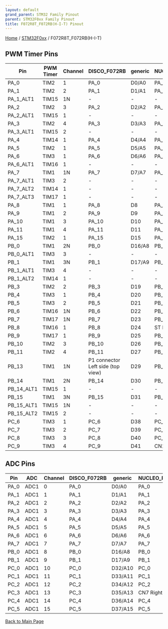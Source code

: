 ```yaml
---
layout: default
grand_parent: STM32 Family Pinout
parent: STM32F0xx Family Pinout
title: F072R8T_F072RB(H-I-T) Pinout
---
```


[Home](../../index.md) / [STM32F0xx](../index.md) / F072R8T_F072RB(H-I-T)

## PWM Timer Pins

| Pin | PWM Timer | Channel | DISCO_F072RB | generic | NUCLEO_F072RB | PYBSTICK26_DUINO |
| --- | --- | --- | --- | --- | --- | --- |
| PA_0 | TIM2 | 1 | PA_0 | D0/A0 | PA_0 | PA_0 |
| PA_1 | TIM2 | 2 | PA_1 | D1/A1 | PA_1 | - |
| PA_1_ALT1 | TIM15 | 1N | - | - | - | - |
| PA_2 | TIM2 | 3 | PA_2 | D2/A2 | PA_2 | PA_2 |
| PA_2_ALT1 | TIM15 | 1 | - | - | - | - |
| PA_3 | TIM2 | 4 | PA_3 | D3/A3 | PA_3 | PA_3 |
| PA_3_ALT1 | TIM15 | 2 | - | - | - | - |
| PA_4 | TIM14 | 1 | PA_4 | D4/A4 | PA_4 | PA_4 |
| PA_5 | TIM2 | 1 | PA_5 | D5/A5 | PA_5 | PA_5 |
| PA_6 | TIM3 | 1 | PA_6 | D6/A6 | PA_6 | - |
| PA_6_ALT1 | TIM16 | 1 | - | - | - | - |
| PA_7 | TIM1 | 1N | PA_7 | D7/A7 | PA_7 | PA_7 |
| PA_7_ALT1 | TIM3 | 2 | - | - | - | - |
| PA_7_ALT2 | TIM14 | 1 | - | - | - | - |
| PA_7_ALT3 | TIM17 | 1 | - | - | - | - |
| PA_8 | TIM1 | 1 | PA_8 | D8 | PA_8 | - |
| PA_9 | TIM1 | 2 | PA_9 | D9 | PA_9 | - |
| PA_10 | TIM1 | 3 | PA_10 | D10 | PA_10 | PA_10 |
| PA_11 | TIM1 | 4 | PA_11 | D11 | PA_11 | PA_11 |
| PA_15 | TIM2 | 1 | PA_15 | D15 | PA_15 | PA_15 |
| PB_0 | TIM1 | 2N | PB_0 | D16/A8 | PB_0 | PB_0 |
| PB_0_ALT1 | TIM3 | 3 | - | - | - | - |
| PB_1 | TIM1 | 3N | PB_1 | D17/A9 | PB_1 | PB_1 |
| PB_1_ALT1 | TIM3 | 4 | - | - | - | - |
| PB_1_ALT2 | TIM14 | 1 | - | - | - | - |
| PB_3 | TIM2 | 2 | PB_3 | D19 | PB_3 | PB_3 |
| PB_4 | TIM3 | 1 | PB_4 | D20 | PB_4 | PB_4 |
| PB_5 | TIM3 | 2 | PB_5 | D21 | PB_5 | - |
| PB_6 | TIM16 | 1N | PB_6 | D22 | PB_6 | PB_6 |
| PB_7 | TIM17 | 1N | PB_7 | D23 | PB_7 | - |
| PB_8 | TIM16 | 1 | PB_8 | D24 | ST Morpho | PB_8 |
| PB_9 | TIM17 | 1 | PB_9 | D25 | PB_9 | PB_9 |
| PB_10 | TIM2 | 3 | PB_10 | D26 | PB_10 | PB_10 |
| PB_11 | TIM2 | 4 | PB_11 | D27 | PB_11 | - |
| PB_13 | TIM1 | 1N | P1 connector Left side (top view) | D29 | PB_13 | PB_13 |
| PB_14 | TIM1 | 2N | PB_14 | D30 | PB_14 | PB_14 |
| PB_14_ALT1 | TIM15 | 1 | - | - | - | - |
| PB_15 | TIM1 | 3N | PB_15 | D31 | PB_15 | - |
| PB_15_ALT1 | TIM15 | 1N | - | - | - | - |
| PB_15_ALT2 | TIM15 | 2 | - | - | - | - |
| PC_6 | TIM3 | 1 | PC_6 | D38 | PC_6 | PC_6 |
| PC_7 | TIM3 | 2 | PC_7 | D39 | PC_7 | PC_7 |
| PC_8 | TIM3 | 3 | PC_8 | D40 | PC_8 | - |
| PC_9 | TIM3 | 4 | PC_9 | D41 | CN10 Right side | - |


## ADC Pins

| Pin | ADC | Channel | DISCO_F072RB | generic | NUCLEO_F072RB | PYBSTICK26_DUINO |
| --- | --- | --- | --- | --- | --- | --- |
| PA_0 | ADC1 | 0 | PA_0 | D0/A0 | PA_0 | PA_0 |
| PA_1 | ADC1 | 1 | PA_1 | D1/A1 | PA_1 | - |
| PA_2 | ADC1 | 2 | PA_2 | D2/A2 | PA_2 | PA_2 |
| PA_3 | ADC1 | 3 | PA_3 | D3/A3 | PA_3 | PA_3 |
| PA_4 | ADC1 | 4 | PA_4 | D4/A4 | PA_4 | PA_4 |
| PA_5 | ADC1 | 5 | PA_5 | D5/A5 | PA_5 | PA_5 |
| PA_6 | ADC1 | 6 | PA_6 | D6/A6 | PA_6 | - |
| PA_7 | ADC1 | 7 | PA_7 | D7/A7 | PA_7 | PA_7 |
| PB_0 | ADC1 | 8 | PB_0 | D16/A8 | PB_0 | PB_0 |
| PB_1 | ADC1 | 9 | PB_1 | D17/A9 | PB_1 | PB_1 |
| PC_0 | ADC1 | 10 | PC_0 | D32/A10 | PC_0 | - |
| PC_1 | ADC1 | 11 | PC_1 | D33/A11 | PC_1 | - |
| PC_2 | ADC1 | 12 | PC_2 | D34/A12 | PC_2 | - |
| PC_3 | ADC1 | 13 | PC_3 | D35/A13 | CN7 Right Side | PC_3 |
| PC_4 | ADC1 | 14 | PC_4 | D36/A14 | PC_4 | - |
| PC_5 | ADC1 | 15 | PC_5 | D37/A15 | PC_5 | PC_5 |


[Back to Main Page](../../index.md)